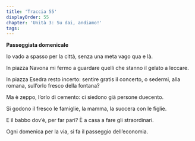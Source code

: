 ```yaml
---
title: 'Traccia 55'
displayOrder: 55
chapter: 'Unità 3: Su dai, andiamo!'
tags:
---
```


**Passeggiata domenicale**

Io vado a spasso per la città,
senza una meta vago qua e là.

In piazza Navona mi fermo a guardare
quelli che stanno il gelato a leccare.

In piazza Esedra resto incerto:
sentire gratis il concerto,
o sedermi, alla romana,
sull’orlo fresco della fontana?

Ma è zeppo, l’orlo di cemento:
ci siedono già persone duecento.

Si godono il fresco le famiglie,
la mamma, la suocera con le figlie.

E il babbo dov’è, per far pari?
È a casa a fare gli straordinari.

Ogni domenica per la via,
si fa il passeggio dell’economia.
